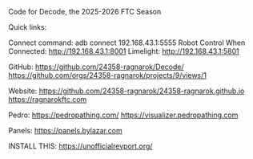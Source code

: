 Code for Decode, the 2025-2026 FTC Season

Quick links:

Connect command:
adb connect 192.168.43.1:5555
Robot Control When Connected: <http://192.168.43.1:8001>
Limelight: <http://192.168.43.1:5801>

GitHub:
<https://github.com/24358-ragnarok/Decode/>
<https://github.com/orgs/24358-ragnarok/projects/9/views/1>

Website:
<https://github.com/24358-ragnarok/24358-ragnarok.github.io>
<https://ragnarokftc.com>

Pedro:
<https://pedropathing.com/>
<https://visualizer.pedropathing.com>

Panels:
<https://panels.bylazar.com>

INSTALL THIS:
<https://unofficialrevport.org/>
